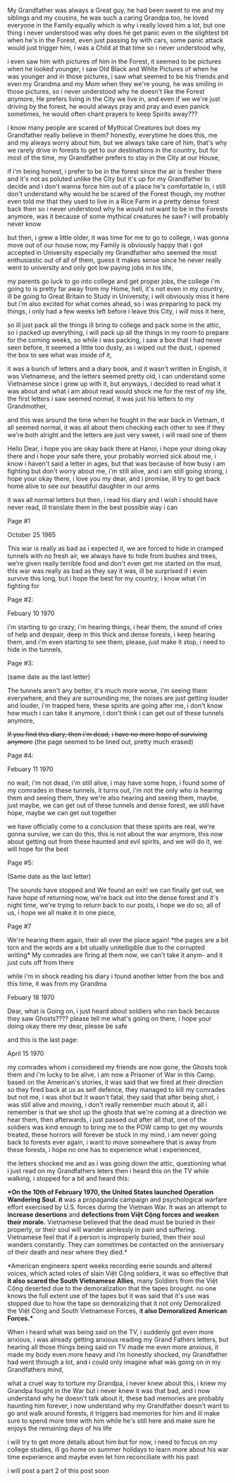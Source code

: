 My Grandfather was always a Great guy, he had been sweet to me and my siblings and my cousins, he was such a caring Grandpa too, he loved everyone in the Family equally which is why i really loved him a lot, but one thing i never understood was why does he get panic even in the slightest bit when he's in the Forest, even just passing by with cars, some panic attack would just trigger him, i was a Child at that time so i never understood why,

i even saw him with pictures of him in the Forest, it seemed to be pictures when he looked younger, i saw Old Black and White Pictures of when he was younger and in those pictures, i saw what seemed to be his friends and even my Grandma and my Mom when they we're young, he was smiling in those pictures, so i never understood why he doesn't like the Forest anymore, He prefers living in the City we live in, and even if we we're just driving by the forest, he would always pray and pray and even panick sometimes, he would often chant prayers to keep Spirits away???

i know many people are scared of Mythical Creatures but does my Grandfather really believe in them? honestly, everytime he does this, me and my always worry about him, but we always take care of him, that's why we rarely drive in forests to get to our destinations in the country, but for most of the time, my Grandfather prefers to stay in the City at our House,

if i'm being honest, i prefer to be in the forest since the air is fresher there and it's not as poluted unlike the City but it's up for my Grandfather to decide and i don't wanna force him out of a place he's comfortable in, i still don't understand why would he be scared of the Forest though, my mother even told me that they used to live in a Rice Farm in a pretty dense forest back then so i never understood why he would not want to be in the Forests anymore, was it because of some mythical creatures he saw? i will probably never know

but then, i grew a little older, it was time for me to go to college, i was gonna move out of our house now, my Family is obviously happy that i got accepted in University especially my Grandfather who seemed the most enthusiastic out of all of them, guess it makes sense since he never really went to university and only got low paying jobs in his life,

my parents go luck to go into college and get proper jobs, the college i'm going to is pretty far away from my Home, hell, it's not even in my country, ill be going to Great Britain to Study in University, i will obviously miss it here but i'm also excited for what comes ahead, so i was preparing to pack my things, i only had a few weeks left before i leave this City, i will miss it here,

so ill just pack all the things ill bring to college and pack some in the attic, so i packed up everything, i will pack up all the things in my room to prepare for the coming weeks, so while i was packing, i saw a box that i had never seen before, it seemed a little too dusty, as i wiped out the dust, i opened the box to see what was inside of it,

it was a bunch of letters and a diary book, and it wasn't written in English, it was Vietnamese, and the letters seemed pretty old, i can understand some Vietnamese since i grew up with it, but anyways, i decided to read what it was about and what i am about read would shock me for the rest of my life, the first letters i saw seemed normal, it was just his letters to my Grandmother,

and this was around the time when he fought in the war back in Vietnam, it all seemed normal, it was all about them checking each other to see if they we're both alright and the letters are just very sweet, i will read one of them

Hello Dear, i hope you are okay back there at Hanoi, i hope your doing okay there and i hope your safe there, your probably worried sick about me, i know i haven't said a letter in ages, but that was because of how busy i am fighting but don't worry about me, i'm still alive, and i am still going strong, i hope your okay there, i love you my dear, and i promise, ill try to get back home alive to see our beautiful daughter in our arms

it was all normal letters but then, i read his diary and i wish i should have never read, ill translate them in the best possible way i can

Page #1

October 25 1965

This war is really as bad as i expected it, we are forced to hide in cramped tunnels with no fresh air, we always have to hide from bushes and trees, we're given really terrible food and don't even get me started on the mud, this war was really as bad as they say it was, ill be surprised if i even survive this long, but i hope the best for my country, i know what i'm fighting for

Page #2:

Febuary 10 1970

i'm starting to go crazy, i'm hearing things, i hear them, the sound of cries of help and despair, deep in this thick and dense forests, i keep hearing them, and i'm even starting to see them, please, just make it stop, i need to hide in the tunnels,

Page #3:

(same date as the last letter)

The tunnels aren't any better, it's much more worse, i'm seeing them everywhere, and they are surrounding me, the noises are just getting louder and louder, i'm trapped here, these spirits are going after me, i don't know how much i can take it anymore, i don't think i can get out of these tunnels anymore,

~~If you find this diary, then i'm dead,~~ ~~i have no more hope of surviving anymore~~ (the page seemed to be lined out, pretty much erased)

Page #4:

Febuary 11 1970

no wait, i'm not dead, i'm still alive, i may have some hope, i found some of my comrades in these tunnels, it turns out, i'm not the only who is hearing them and seeing them, they we're also hearing and seeing them, maybe, just maybe, we can get out of these tunnels and dense forest, we still have hope, maybe we can get out together

we have officially come to a conclusion that these spirits are real, we're gonna survive, we can do this, this is not about the war anymore, this now about getting out from these haunted and evil spirits, and we will do it, we will hope for the best

Page #5:

(Same date as the last letter)

The sounds have stopped and We found an exit! we can finally get out, we have hope of returning now, we're back out into the dense forest and it's night time, we're trying to return back to our posts, i hope we do so, all of us, i hope we all make it in one piece,

Page #7

We're hearing them again, their all over the place again! \*the pages are a bit torn and the words are a bit utually unitelligible due to the corrupted writing\* My comrades are firing at them now, we can't take it anym- and it just cuts off from there

while i'm in shock reading his diary i found another letter from the box and this time, it was from my Grandma

Febuary 18 1970

Dear, what is Going on, i just heard about soldiers who ran back because they saw Ghosts???? please tell me what's going on there, i hope your doing okay there my dear, please be safe

and this is the last page:

April 15 1970

my comrades whom i considered my friends are now gone, the Ghosts took them and i'm lucky to be alive, i am now a Prisoner of War in this Camp, based on the American's stories, it was said that we fired at their direction so they fired back at us as self defence, they managed to kill my comrades but not me, i was shot but it wasn't fatal, they said that after being shot, i was still alive and moving, i don't really remember much about it, all i remember is that we shot up the ghosts that we're coming at a direction we hear them, then afterwards, i just passed out after all that, one of the soldiers was kind enough to bring me to the POW camp to get my wounds treated, these horrors will forever be stuck in my mind, i am never going back to forests ever again, i want to move somewhere that is away from these forests, i hope no one has to experience what i experienced,

the letters shocked me and as i was going down the attic, questioning what i just read on my Grandfathers leters then i heard this on the TV while walking, i stopped for a bit and heard this:

**\*On the 10th of February 1970, the United States launched Operation Wandering Soul. it** was a propaganda campaign and psychological warfare effort exercised by U.S. forces during the Vietnam War. It was an attempt to **increase desertions** and **defections from Việt Cộng forces and weaken their morale.** Vietnamese believed that the dead must be buried in their properly, or their soul will wander aimlessly in pain and suffering. Vietnamese feel that if a person is improperly buried, then their soul wanders constantly. They can sometimes be contacted on the anniversary of their death and near where they died.\*

\*American engineers spent weeks recording eerie sounds and altered voices, which acted roles of slain Việt Cộng soldiers, it was so effective that **it also scared the South Vietnamese Allies**, many Soldiers from the Việt Cộng deserted due to the demoralization that the tapes brought. no one knows the full extent use of the tapes but it was said that it's use was stopped due to how the tape so demoralizing that it not only Demoralized the Việt Cộng and South Vietnamese Forces, i**t also Demoralized American Forces.\***

When i heard what was being said on the TV, i suddenly got even more anxious, i was already getting anxious reading my Grand Fathers letters, but hearing all those things being said on TV made me even more anxious, it made my body even more heavy and i'm honestly shocked, my Grandfather had went through a lot, and i could only imagine what was going on in my Grandfathers mind,

what a cruel way to torture my Grandpa, i never knew about this, i knew my Grandpa fought in the War but i never knew it was that bad, and i now understand why he doesn't talk about it, these bad memories are probably haunting him forever, i now understand why my Grandfather doesn't want to go and walk around forests, it triggers bad memories for him and ill make sure to spend more time with him while he's still here and make sure he enjoys the remaining days of his life

i will try to get more details about him but for now, i need to focus on my college studies, ill go home on summer holidays to learn more about his war time experience and maybe even let him reconciliate with his past

i will post a part 2 of this post soon